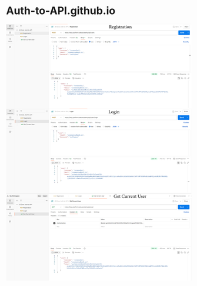 # Auth-to-API.github.io
![Auth-to-API](https://github.com/andrey4100/Auth-to-API.github.io/blob/main/Auth-to-API.png)